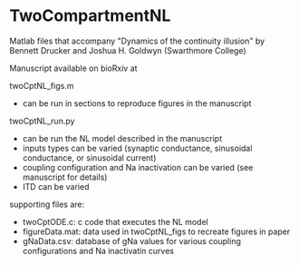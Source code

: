 # TwoCompartmentNL

Matlab files that accompany
"Dynamics of the continuity illusion"
by Bennett Drucker and Joshua H. Goldwyn (Swarthmore College)

Manuscript available on bioRxiv at

twoCptNL_figs.m
* can be run in sections to reproduce figures in the manuscript

twoCptNL_run.py
* can be run the NL model described in the manuscript
* inputs types can be varied (synaptic conductance, sinusoidal conductance, or sinusoidal current)
* coupling configuration and Na inactivation can be varied (see manuscript for details)
* ITD can be varied

supporting files are:
* twoCptODE.c: c code that executes the NL model
* figureData.mat:  data used in twoCptNL_figs to recreate figures in paper
* gNaData.csv:  database of gNa values for various coupling configurations and Na inactivatin curves
